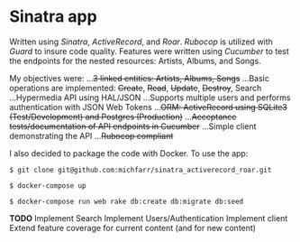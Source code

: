 Sinatra app
===========

Written using _Sinatra_, _ActiveRecord_, and _Roar_.  _Rubocop_ is utilized
with _Guard_ to insure code quality.  Features were written using _Cucumber_
to test the endpoints for the nested resources: Artists, Albums, and Songs.

My objectives were:
...~~3 linked entities: Artists, Albums, Songs~~
...Basic operations are implemented: ~~Create~~, ~~Read~~, ~~Update~~, ~~Destroy~~, Search
...Hypermedia API using HAL/JSON
...Supports multiple users and performs authentication with JSON Web Tokens
...~~ORM: ActiveRecord using SQLite3 (Test/Development) and Postgres (Production)~~
...~~Acceptance tests/documentation of API endpoints in Cucumber~~
...Simple client demonstrating the API
...~~Rubocop compliant~~

I also decided to package the code with Docker.  To use the app:

```Command Line
$ git clone git@github.com:michfarr/sinatra_activerecord_roar.git

$ docker-compose up

$ docker-compose run web rake db:create db:migrate db:seed
```

__TODO__
Implement Search
Implement Users/Authentication
Implement client
Extend feature coverage for current content (and for new content)
